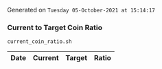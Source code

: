 Generated on `Tuesday 05-October-2021 at 15:14:17`

### Current to Target Coin Ratio
`current_coin_ratio.sh`

Date|Current|Target|Ratio
---|---|---|---
